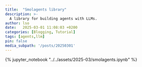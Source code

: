 ```yaml
---
title:  "Smolagents library"
description: >-
  A library for building agents with LLMs.
author: lso
date:   2025-03-01 11:08:03 +0200
categories: [Blogging, Tutorial]
tags: [agents,llm]
pin: false
media_subpath: '/posts/20250301'
---
```


{% jupyter_notebook "../../assets/2025-03/smolagents.ipynb" %}
